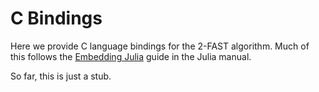 C Bindings
==========

Here we provide C language bindings for the 2-FAST algorithm. Much of this
follows the [Embedding Julia](https://docs.julialang.org/en/v1/manual/embedding/)
guide in the Julia manual.

So far, this is just a stub.
